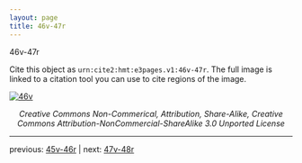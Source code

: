 ```yaml
---
layout: page
title: 46v-47r
---
```


46v-47r

Cite this object as `urn:cite2:hmt:e3pages.v1:46v-47r`.  The full image is linked to a citation tool you can use to cite regions of the image.

[![46v](http://www.homermultitext.org/iipsrv?IIIF=/project/homer/pyramidal/deepzoom/hmt/e3bifolio/v1/E3_46v_47r.tif/full/800,/0/default.jpg)](http://www.homermultitext.org/ict2/?urn=urn:cite2:hmt:e3bifolio.v1:E3_46v_47r) 

<p style="text-align: center; font-style: italic;">Creative Commons Non-Commerical, Attribution, Share-Alike, Creative Commons Attribution-NonCommercial-ShareAlike 3.0 Unported License</p>

---

previous: [45v-46r](../45v-46r/) | next: [47v-48r](../47v-48r/)